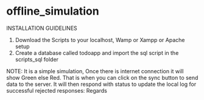 # offline_simulation

INSTALLATION GUIDELINES
1) Download the Scripts to your localhost, Wamp or Xampp or Apache setup 
2) Create a database called  todoapp  and import the sql script in the scripts_sql folder

NOTE: It is a simple simulation, Once there is internet connection it will show Green  else Red. That is when you can click 
on the sync button to send data to the server. It will then respond with status to update the local log for successful 
rejected responses: 
Regards
